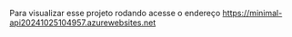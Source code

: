 Para visualizar esse projeto rodando acesse o endereço https://minimal-api20241025104957.azurewebsites.net
